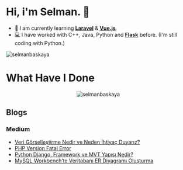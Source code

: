 # Hi, i'm Selman. 👋

- 🧠 I am currently learning **[Laravel](https://laravel.com/)** & **[Vue.js](https://vuejs.org/)**
- 💻 I have worked with C++, Java, Python and **[Flask](https://flask.palletsprojects.com/en/1.1.x/)** before. (I'm still coding with Python.)

<p align="left"> <img src="https://komarev.com/ghpvc/?username=selmanbaskaya" alt="selmanbaskaya" /> </p>

# What Have I Done
<p align="center"> <img src="https://github-readme-stats.vercel.app/api?username=selmanbaskaya&show_icons=true" alt="selmanbaskaya" /> </p> 

## Blogs

### Medium
* [Veri Görselleştirme Nedir ve Neden İhtiyaç Duyarız?](https://medium.com/i̇yi-programlama/veri-görselleştirme-nedir-ve-neden-i̇htiyaç-duyarız-97825c35b9a6)
* [PHP Version Fatal Error](https://medium.com/i̇yi-programlama/php-versiyonu-ölümcül-hatasından-kurtulmak-php-version-fatal-error-2d121e106ed3)
* [Python Django, Framework ve MVT Yapısı Nedir?](https://medium.com/i̇yi-programlama/python-django-framework-ve-mvt-yapısı-nedir-4ea44e9e1186)
* [MySQL Workbench’te Veritabanı ER Diyagramı Oluşturma](https://medium.com/i̇yi-programlama/mysql-workbenchte-veritabanı-er-diyagramı-oluşturma-97b98e18eb7c)
